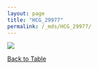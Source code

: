```yaml
---
layout: page
title: "HCG_29977"
permalink: /_mds/HCG_29977/
---
```


![](../../algns0/5HSAA048134_aln_report.png?raw=true)

[Back to Table](../../display)